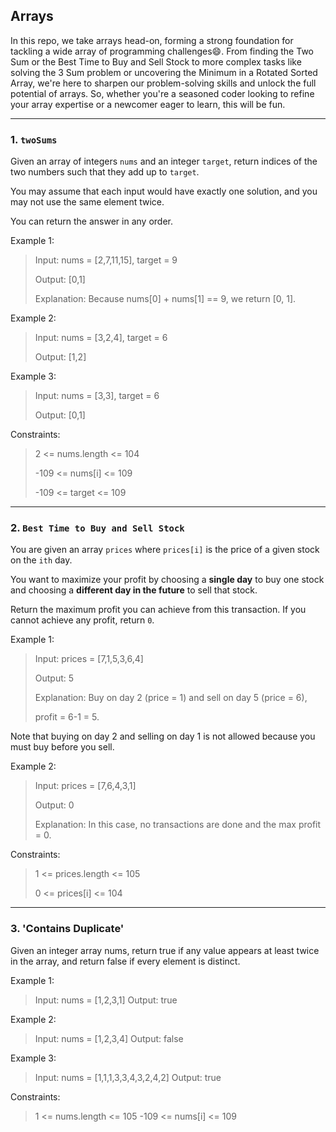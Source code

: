 ## Arrays
In this repo, we take arrays head-on, forming a strong foundation for tackling a wide array of programming challenges😄. From finding the Two Sum or the Best Time to Buy and Sell Stock to more complex tasks like solving the 3 Sum problem or uncovering the Minimum in a Rotated Sorted Array, we're here to sharpen our problem-solving skills and unlock the full potential of arrays. So, whether you're a seasoned coder looking to refine your array expertise or a newcomer eager to learn, this will be fun.

---
### 1. `twoSums`
Given an array of integers `nums` and an integer `target`, return indices of the two numbers such that they add up to `target`.

You may assume that each input would have exactly one solution, and you may not use the same element twice.

You can return the answer in any order.

 
Example 1:

> Input: nums = [2,7,11,15], target = 9
>
> Output: [0,1]
>
> Explanation: Because nums[0] + nums[1] == 9, we return [0, 1].

Example 2:

> Input: nums = [3,2,4], target = 6
>
> Output: [1,2]

Example 3:

> Input: nums = [3,3], target = 6
>
> Output: [0,1]
 

Constraints:

> 2 <= nums.length <= 104
>
> -109 <= nums[i] <= 109
>
> -109 <= target <= 109

----

### 2. `Best Time to Buy and Sell Stock`

You are given an array `prices` where `prices[i]` is the price of a given stock on the `ith` day.

You want to maximize your profit by choosing a **single day** to buy one stock and choosing a **different day in the future** to sell that stock.

Return the maximum profit you can achieve from this transaction. If you cannot achieve any profit, return `0`.

 
Example 1:

> Input: prices = [7,1,5,3,6,4]
>
>Output: 5
>
>Explanation: Buy on day 2 (price = 1) and sell on day 5 (price = 6), 
>
>profit = 6-1 = 5.

Note that buying on day 2 and selling on day 1 is not allowed because you must buy before you sell.

Example 2:

> Input: prices = [7,6,4,3,1]
>
> Output: 0
>
> Explanation: In this case, no transactions are done and the max profit = 0.
 

Constraints:

> 1 <= prices.length <= 105
>
> 0 <= prices[i] <= 104

---

### 3. 'Contains Duplicate'

Given an integer array nums, return true if any value appears at least twice in the array, and return false if every element is distinct.

 

Example 1:

> Input: nums = [1,2,3,1]
> Output: true

Example 2:
> Input: nums = [1,2,3,4]
> Output: false

Example 3:

> Input: nums = [1,1,1,3,3,4,3,2,4,2]
> Output: true
 

Constraints:

> 1 <= nums.length <= 105
> -109 <= nums[i] <= 109